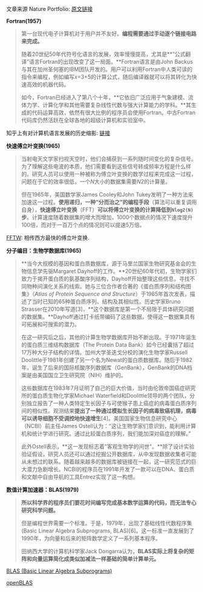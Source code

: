 文章来源 Nature Portfolio: [原文链接](https://mp.weixin.qq.com/s/L_mswWSCvmJuUVdxLiQsVg)



**Fortran(1957)**

>  第一台现代电子计算机对于用户并不友好。**编程需要通过手动逐个链接电路来完成。**
>
> 随着20世纪50年代符号化语言的发展，效率慢慢提高，尤其是**“公式翻译”语言Fortran的出现改变了这一局面。**Fortran语言是由John Backus与其在加州圣何塞的IBM团队开发的。用户可以利用Fortran中人类可读的指令来编程，例如编写*x*=3+5的计算公式，随后编译器就可以将其转化为快速高效的机器代码。
>
> 如今，Fortran已经进入了第八个十年，**它依旧广泛应用于气象建模、流体力学、计算化学和其他需要复杂线性代数与强大计算能力的学科。**其生成的代码运算高效，依然有很大比例的程序员会使用Fortran。中古Fortran代码库仍然活跃在全球各地的超级计算机和实验室中。

知乎上有对计算机语言发展的历史缩影: [链接](https://www.zhihu.com/question/22826568#:~:text=B%E8%AF%AD%E8%A8%80%E6%98%AFC%E8%AF%AD%E8%A8%80,%E5%87%BA%E7%8E%B0%E5%90%8E%E5%9F%BA%E6%9C%AC%E4%B8%8D%E7%94%A8%E4%BA%86%E3%80%82)

**快速傅立叶变换(1965)**

> 当射电天文学家扫视天空时，他们会捕获到一系列随时间变化的复杂信号。为了理解这些电波的本质，他们需要看到这些信号转成频率方程是什么样的。研究人员可以使用一种被称为傅立叶变换的数学过程来完成这一过程，问题在于它的效率很低，一个*N*大小的数据集需要*N*2的计算量。
>
> 但在1965年，美国数学家James Cooley和John Tukey发明了一种方法来加速这一过程。**使用递归，一种“分而治之”的编程手段**（算法可以重复调用自身），**快速傅立叶变换**（FFT）**可以将傅立叶变换的计算降低到`Nlog2(N)`步**。计算速度随着数据集的增大而增加，1000个数据点的情况下速度提升100倍，而对于一百万个点的情况则可以提速5万倍。

[FFTW](http://www.fftw.org/index.html): 相传西方最快的傅立叶变换.

**分子编目：生物学数据库(1965)**

> **当今大规模的基因和蛋白质数据库，源于马里兰国家生物研究基金会的生物信息学先驱Margaret Dayhoff的工作。**20世纪60年代初，生物学家们致力于揭开蛋白质的氨基酸序列结构，Dayhoff开始整理这些信息，寻找不同物种间演化关系的线索。她与三位合作者合著的《蛋白质序列和结构图集》（*Atlas of Protein Sequence and Structure*）于1965年首次发表，描述了当时已知的65种蛋白质序列、结构及其相似性。历史学家Bruno Strasser在2010年写道[3]，**这个数据库是第一个不局限于具体研究问题的数据集。**Dayhoff通过打卡纸带编码了这些数据，使得这一数据集具有可拓展和可搜索的潜力。
>
> 在这一研究后之后，其他的计算生物学数据库开始不断出现。于1971年诞生的蛋白质三维结构数据库（The Protein Data Bank）如今已经囊括了超过17万种大分子结构的详情。加州大学圣迭戈分校的演化生物学家Russell Doolittle于1981年创建了另一个名为Newat的蛋白质数据库。随后于1982年，诞生了后来的国际核酸序列数据库（GenBank），GenBank的DNA档案是由美国国立卫生研究院（NIH）维护的。
>
> 这些数据库在1983年7月证明了自己的巨大价值，当时由伦敦帝国癌症研究所的蛋白质生物化学家Michael Waterfield和Doolittle领导的两个团队，分别独立报告了一种人类特定生长因子与可使猴子患上癌症的病毒蛋白质序列间的相似性。观测结果**提出了一种通过模拟生长因子的病毒致癌机理，病毒可以诱导细胞不受调控地快速增生**[4]。美国国家生物信息研究中心（NCBI）前主任James Ostell认为：“这让生物学家们意识到，能利用计算机和统计学进行研究。通过比较蛋白质序列，我们能加深对癌症的理解。”
>
> 此外Ostell表示，**这一发现标志着"客观生物学的问世"。**除了设计实验验证假设，研究人员还可以通过挖掘公开数据库，从中发现数据收集者可能从未想过的联系。随着越来越多的数据库被链接在一起，这一研究范式的巨大潜力急剧增长。NCBI的程序员在1991年开发了一款可以在DNA、蛋白质和文献中自由导航的工具Entrez实现了这一构想。

**数值计算加速器：BLAS(1979)**

> **所以科学界的程序员们要花时间编写完成基本数学运算的代码，而无法专心研究科学问题。**
>
> 但是编程世界需要一个标准。于是，1979年，出现了基础线性代数程序集(Basic Linear Algebra Subprograms, BLAS)[6]。这一标准一直发展到了1990年，为向量和后来的矩阵数学定义了一系列基本程序。
>
> 田纳西大学的计算机科学家Jack Dongarra认为，**BLAS实际上将复杂的矩阵和向量运算简化成类似加减法一样基础的简单计算单元。**

[BLAS (Basic Linear Algebra Subprograms)](http://www.netlib.org/blas/)

[openBLAS](http://www.openblas.net/)

